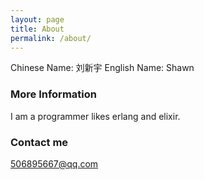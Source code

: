 ```yaml
---
layout: page
title: About
permalink: /about/
---
```


Chinese Name: 刘新宇
English Name: Shawn

### More Information

I am a programmer likes erlang and elixir.

### Contact me

[506895667@qq.com](506895667@qq.com)
